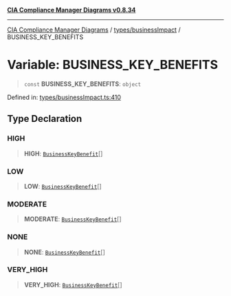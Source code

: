 [**CIA Compliance Manager Diagrams v0.8.34**](../../../README.md)

***

[CIA Compliance Manager Diagrams](../../../modules.md) / [types/businessImpact](../README.md) / BUSINESS\_KEY\_BENEFITS

# Variable: BUSINESS\_KEY\_BENEFITS

> `const` **BUSINESS\_KEY\_BENEFITS**: `object`

Defined in: [types/businessImpact.ts:410](https://github.com/Hack23/cia-compliance-manager/blob/a33140701dae02a85d2f0d957645dda4d2c4da41/src/types/businessImpact.ts#L410)

## Type Declaration

### HIGH

> **HIGH**: [`BusinessKeyBenefit`](../interfaces/BusinessKeyBenefit.md)[]

### LOW

> **LOW**: [`BusinessKeyBenefit`](../interfaces/BusinessKeyBenefit.md)[]

### MODERATE

> **MODERATE**: [`BusinessKeyBenefit`](../interfaces/BusinessKeyBenefit.md)[]

### NONE

> **NONE**: [`BusinessKeyBenefit`](../interfaces/BusinessKeyBenefit.md)[]

### VERY\_HIGH

> **VERY\_HIGH**: [`BusinessKeyBenefit`](../interfaces/BusinessKeyBenefit.md)[]

